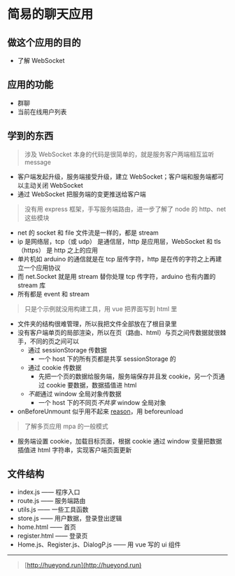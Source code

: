 # 简易的聊天应用

## 做这个应用的目的

- 了解 WebSocket

## 应用的功能

- 群聊
- 当前在线用户列表

## 学到的东西

> 涉及 WebSocket 本身的代码是很简单的，就是服务客户两端相互监听 message

- 客户端发起升级，服务端接受升级，建立 WebSocket；客户端和服务端都可以主动关闭 WebSocket
- 通过 WebSocket 把服务端的变更推送给客户端

> 没有用 express 框架，手写服务端路由，进一步了解了 node 的 http、net 这些模块

- net 的 socket 和 file 文件流是一样的，都是 stream
- ip 是网络层，tcp（或 udp） 是通信层，http 是应用层，WebSocket 和 tls（https） 是 http 之上的应用
- 单片机如 arduino 的通信就是在 tcp 层传字符，http 是在传的字符之上再建立一个应用协议
- 而 net.Socket 就是用 stream 替你处理 tcp 传字符，arduino 也有内置的 stream 库
- 所有都是 event 和 stream

> 只是个示例就没用构建工具，用 vue 把界面写到 html 里

- 文件夹的结构很难管理，所以我把文件全部放在了根目录里
- 没有客户端单页的局部渲染，所以在页（路由、html）与页之间传数据就很棘手，不同的页之间可以
  - 通过 sessionStorage 传数据
    - 一个 host 下的所有页都是共享 sessionStorage 的
  - 通过 cookie 传数据
    - 先把一个页的数据给服务端，服务端保存并且发 cookie，另一个页通过 cookie 要数据，数据插值进 html
  - *不能*通过 window 全局对象传数据
    - 一个 host 下的不同页*不共享* window 全局对象
- onBeforeUnmount 似乎用不起来 [reason](https://vuejs.org/api/composition-api-lifecycle.html#onbeforeunmount)，用 beforeunload

> 了解多页应用 mpa 的一般模式

- 服务端设置 cookie，加载目标页面，根据 cookie 通过 window 变量把数据插值进 html 字符串，实现客户端页面更新

## 文件结构

- index.js —— 程序入口
- route.js —— 服务端路由
- utils.js —— 一些工具函数
- store.js —— 用户数据，登录登出逻辑
- home.html —— 首页
- register.html —— 登录页
- Home.js、Register.js、DialogP.js —— 用 vue 写的 ui 组件

---

> [http://hueyond.run](http://hueyond.run)

